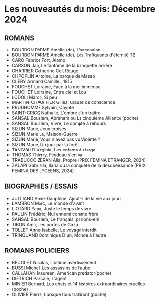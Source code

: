 # Les nouveautés du mois: Décembre 2024

## ROMANS

- BOURBON PARME Amélie (de), L'ascension
- BOURBON PARME Amélie (de), Les Trafiquants d'éternité T2
- CARO Fabrice Fort, Alamo
- CARSON Jan, Le fantôme de la banquette arrière
- CHARRIER Catherine Col, Rouge
- CHPOPLIN Antoine, La barque de Masao
- CLERY Armand Camille,, 1815
- FOUCHET Lorraine, Face à la mer immense
- FOUCHET Lorraine, Entre ciel et Lou
- LODOLI Marco, Si peu
- MARTIN-CHAUFFIER Gilles, Clause de conscience
- PRUDHOMME Sylvain, Coyote
- SAINT-CRICQ Nathalie, L'ombre d'un traître
- SANSAL Boualem, Abraham ou La cinquième Alliance (poche)
- SANSAL Boualem, Vivre, Le compte à rebours
- SIZUN Marie, Jeux croisés
- SIZUN Marie La, Maison-Guerre
- SIZUN Marie, Vous n'avez pas vu Violette ?
- SIZUN Marie, Un jour par la forêt
- TANGVALD Virginia, Les enfants du large
- THOMAS Thierry, Feydeau s'en va
- TRABUCCO ZERAN Alia, Propre (PRIX FEMINA ETRANGER, 2024)
- ZALAPI Gabriella, Ilaria ou la conquête de la désobéissance (PRIX FEMINA DES LYCEENS, 2024)

## BIOGRAPHIES / ESSAIS

- JULLIAND Anne-Dauphine, Ajouter de la vie aux jours
- LAMBRON Marc, Le monde d'avant
- LIOTARD Yann, Juste le temps de vivre
- PAULIN Frédéric, Nul ennemi comme frère
- SANSAL Boualem, Le français, parlons-en!
- TIBON Amir, Les portes de Gaza
- TOLLET Anne-Isabelle, Le voyage interdit
- TRINQUAND Dominique D'un, Monde à l'autre

## ROMANS POLICIERS

- BEUGLET Nicolas, L'ultime avertissement
- BUSSI Michel, Les assassins de l'aube
- CALLAHAN Maureen, American predator(poche)
- DIETRICH Pascale, L'agent
- MINIER Bernard, Les chats et 14 histoires extraordinaires cruelles (poche)
- OLIVIER Pierre, Lorsque tous trahiront (poche)
